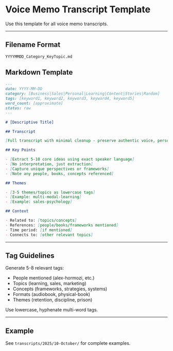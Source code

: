 # Voice Memo Transcript Template

Use this template for all voice memo transcripts.

---

## Filename Format
```
YYYYMMDD_Category_KeyTopic.md
```

## Markdown Template
```markdown
---
date: YYYY-MM-DD
category: [Business|Sales|Personal|Learning|Content|Stories|Random]
tags: [keyword1, keyword2, keyword3, keyword4, keyword5]
word_count: [approximate]
status: raw
---

# [Descriptive Title]

## Transcript

[Full transcript with minimal cleanup - preserve authentic voice, personality, and language]

## Key Points

- [Extract 5-10 core ideas using exact speaker language]
- [No interpretation, just extraction]
- [Capture unique perspectives or frameworks]
- [Note any people, books, concepts referenced]

## Themes

- [3-5 themes/topics as lowercase tags]
- [Example: multi-modal-learning]
- [Example: sales-psychology]

## Context

- Related to: [topics/concepts]
- References: [people/books/frameworks mentioned]
- Time period: [if mentioned]
- Connects to: [other relevant topics]
```

---

## Tag Guidelines

Generate 5-8 relevant tags:
- People mentioned (alex-hormozi, etc.)
- Topics (learning, sales, marketing)
- Concepts (frameworks, strategies, systems)
- Formats (audiobook, physical-book)
- Themes (retention, discipline, prison)

Use lowercase, hyphenate multi-word tags.

---

## Example

See `transcripts/2025/10-October/` for complete examples.
